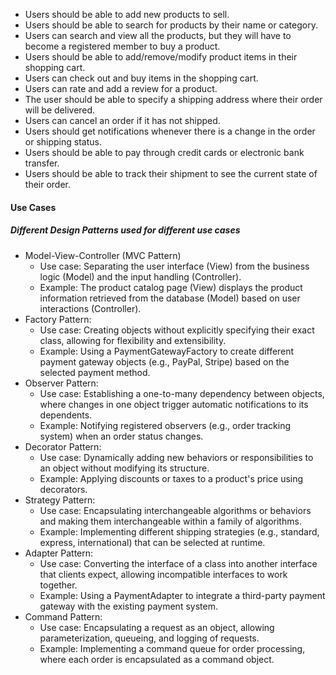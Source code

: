 - Users should be able to add new products to sell.
- Users should be able to search for products by their name or category.
- Users can search and view all the products, but they will have to become a registered member to buy a product.
- Users should be able to add/remove/modify product items in their shopping cart.
- Users can check out and buy items in the shopping cart.
- Users can rate and add a review for a product.
- The user should be able to specify a shipping address where their order will be delivered.
- Users can cancel an order if it has not shipped.
- Users should get notifications whenever there is a change in the order or shipping status.
- Users should be able to pay through credit cards or electronic bank transfer.
- Users should be able to track their shipment to see the current state of their order.


#### Use Cases
##### Different Design Patterns used for different use cases

- Model-View-Controller (MVC Pattern)
  - Use case: Separating the user interface (View) from the business logic (Model) and the input handling (Controller).
  - Example: The product catalog page (View) displays the product information retrieved from the database (Model) based on user interactions (Controller).
- Factory Pattern:
  - Use case: Creating objects without explicitly specifying their exact class, allowing for flexibility and extensibility.
  - Example: Using a PaymentGatewayFactory to create different payment gateway objects (e.g., PayPal, Stripe) based on the selected payment method.
- Observer Pattern:
  - Use case: Establishing a one-to-many dependency between objects, where changes in one object trigger automatic notifications to its dependents.
  - Example: Notifying registered observers (e.g., order tracking system) when an order status changes.
- Decorator Pattern:
  - Use case: Dynamically adding new behaviors or responsibilities to an object without modifying its structure.
  - Example: Applying discounts or taxes to a product's price using decorators.
- Strategy Pattern:
  - Use case: Encapsulating interchangeable algorithms or behaviors and making them interchangeable within a family of algorithms.
  - Example: Implementing different shipping strategies (e.g., standard, express, international) that can be selected at runtime.
- Adapter Pattern:
  - Use case: Converting the interface of a class into another interface that clients expect, allowing incompatible interfaces to work together.
  - Example: Using a PaymentAdapter to integrate a third-party payment gateway with the existing payment system.
- Command Pattern:
  - Use case: Encapsulating a request as an object, allowing parameterization, queueing, and logging of requests.
  - Example: Implementing a command queue for order processing, where each order is encapsulated as a command object.
